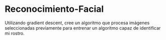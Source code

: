 # Reconocimiento-Facial
Utilizando gradient descent, cree un algoritmo que procesa imágenes seleccionadas previamente para entrenar un algoritmo capaz de identificar mi rostro.
